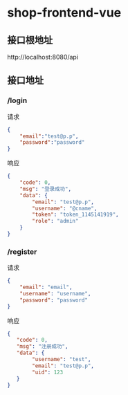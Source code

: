 # shop-frontend-vue


## 接口根地址

http://localhost:8080/api

## 接口地址



### /login
请求
```json
{
    "email":"test@p.p",
    "password":"password"
}
```
响应
```json
{
    "code": 0,
    "msg": "登录成功",
    "data": {
        "email": "test@p.p",
        "username": "@cname",
        "token": "token_1145141919",
        "role": "admin"
    }
}
```

### /register
请求
```json
{
    "email": "email",
    "username": "username",
    "password": "password"
}
```
响应
```json
{
   "code": 0,
   "msg": "注册成功",
   "data": {
        "username": "test",
        "email": "test@p.p",
        "uid": 123
   }
}
```
